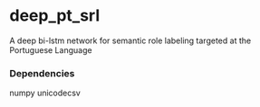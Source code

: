 # deep_pt_srl
A deep bi-lstm network for semantic role labeling targeted at the Portuguese Language


### Dependencies
 numpy
 unicodecsv
